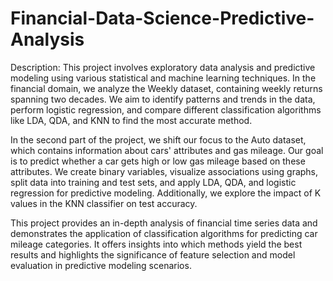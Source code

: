 # Financial-Data-Science-Predictive-Analysis

Description: This project involves exploratory data analysis and predictive modeling using various statistical and machine learning techniques. In the financial domain, we analyze the Weekly dataset, containing weekly returns spanning two decades. We aim to identify patterns and trends in the data, perform logistic regression, and compare different classification algorithms like LDA, QDA, and KNN to find the most accurate method.

In the second part of the project, we shift our focus to the Auto dataset, which contains information about cars' attributes and gas mileage. Our goal is to predict whether a car gets high or low gas mileage based on these attributes. We create binary variables, visualize associations using graphs, split data into training and test sets, and apply LDA, QDA, and logistic regression for predictive modeling. Additionally, we explore the impact of K values in the KNN classifier on test accuracy.

This project provides an in-depth analysis of financial time series data and demonstrates the application of classification algorithms for predicting car mileage categories. It offers insights into which methods yield the best results and highlights the significance of feature selection and model evaluation in predictive modeling scenarios.
